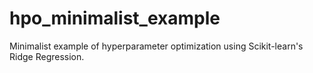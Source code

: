# hpo_minimalist_example
Minimalist example of hyperparameter optimization using Scikit-learn's Ridge Regression. 
